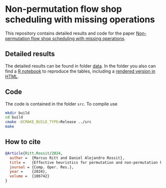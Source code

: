 # Non-permutation flow shop scheduling with missing operations

This repository contains detailed results and code for the paper [Non-permutation flow shop scheduling with missing operations](https://doi.org/10.1016/j.cor.2024.106742).

## Detailed results

The detailed results can be found in folder [data](data). In the folder you also can find a [R notebook](data/tables.Rmd) to reproduce the tables, including a [rendered version in HTML](https://raw.githack.com/mrpritt/npfs-mo/main/data/tables.html).

## Code

The code is contained in the folder `src`. To compile use
```bash
mkdir build
cd build
cmake -DCMAKE_BUILD_TYPE=Release ../src
make
```

## How to cite
```bibtex
@Article{Ritt.Rossit/2024,
  author =  {Marcus Ritt and Daniel Alejandro Rossit},
  title =   {Effective heuristics for permutation and non-permutation ﬂow shop scheduling with missing operations},
  journal = {Comp. Oper. Res.},
  year =    {2024},
  volume =  {106742}
}
```
